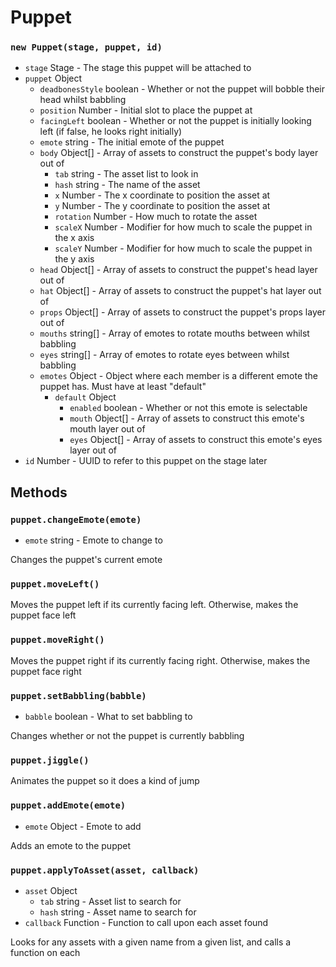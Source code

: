 # Puppet

### `new Puppet(stage, puppet, id)`

- `stage` Stage - The stage this puppet will be attached to
- `puppet` Object
	- `deadbonesStyle` boolean - Whether or not the puppet will bobble their head whilst babbling
	- `position` Number - Initial slot to place the puppet at
	- `facingLeft` boolean - Whether or not the puppet is initially looking left (if false, he looks right initially)
	- `emote` string - The initial emote of the puppet
	- `body` Object[] - Array of assets to construct the puppet's body layer out of
		- `tab` string - The asset list to look in
		- `hash` string - The name of the asset
		- `x` Number - The x coordinate to position the asset at
		- `y` Number - The y coordinate to position the asset at
		- `rotation` Number - How much to rotate the asset
		- `scaleX` Number - Modifier for how much to scale the puppet in the x axis
		- `scaleY` Number - Modifier for how much to scale the puppet in the y axis
	- `head` Object[] - Array of assets to construct the puppet's head layer out of
	- `hat` Object[] - Array of assets to construct the puppet's hat layer out of
	- `props` Object[] - Array of assets to construct the puppet's props layer out of
	- `mouths` string[] - Array of emotes to rotate mouths between whilst babbling
	- `eyes` string[] - Array of emotes to rotate eyes between whilst babbling
	- `emotes` Object - Object where each member is a different emote the puppet has. Must have at least "default"
		- `default` Object
			- `enabled` boolean - Whether or not this emote is selectable
			- `mouth` Object[] - Array of assets to construct this emote's mouth layer out of
			- `eyes` Object[] - Array of assets to construct this emote's eyes layer out of
- `id` Number - UUID to refer to this puppet on the stage later

## Methods

### `puppet.changeEmote(emote)`

- `emote` string - Emote to change to

Changes the puppet's current emote

### `puppet.moveLeft()`

Moves the puppet left if its currently facing left. Otherwise, makes the puppet face left

### `puppet.moveRight()`

Moves the puppet right if its currently facing right. Otherwise, makes the puppet face right

### `puppet.setBabbling(babble)`

- `babble` boolean - What to set babbling to

Changes whether or not the puppet is currently babbling

### `puppet.jiggle()`

Animates the puppet so it does a kind of jump

### `puppet.addEmote(emote)`

- `emote` Object - Emote to add

Adds an emote to the puppet

### `puppet.applyToAsset(asset, callback)`

- `asset` Object
	- `tab` string - Asset list to search for
	- `hash` string - Asset name to search for
- `callback` Function - Function to call upon each asset found

Looks for any assets with a given name from a given list, and calls a function on each
